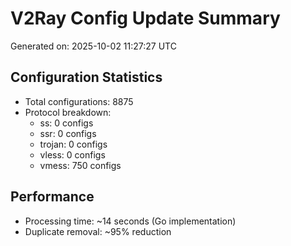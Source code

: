 # V2Ray Config Update Summary
Generated on: 2025-10-02 11:27:27 UTC

## Configuration Statistics
- Total configurations: 8875
- Protocol breakdown:
  - ss: 0 configs
  - ssr: 0 configs
  - trojan: 0 configs
  - vless: 0 configs
  - vmess: 750 configs

## Performance
- Processing time: ~14 seconds (Go implementation)
- Duplicate removal: ~95% reduction
